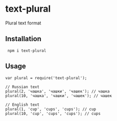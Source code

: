 # text-plural
Plural text format

## Installation

```
 npm i text-plural
```

## Usage

```
var plural = require('text-plural');
 
// Russian text
plural(2, 'чашка', 'чашки', 'чашек'); // чашка
plural(10, 'чашка', 'чашки', 'чашек'); // чашек

// English text
plural(1, 'cup', 'cups', 'cups'); // cup
plural(10, 'cup', 'cups', 'cups'); // cups
```